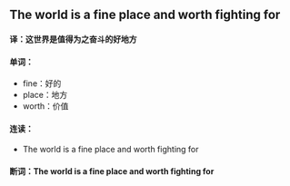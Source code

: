 ## The world is a fine place and worth fighting for

#### 译：这世界是值得为之奋斗的好地方

#### 单词：

- fine：好的
- place：地方
- worth：价值

#### 连读：

- The world is a fine place and worth fighting for

#### 断词：The world is a fine place and worth fighting for
